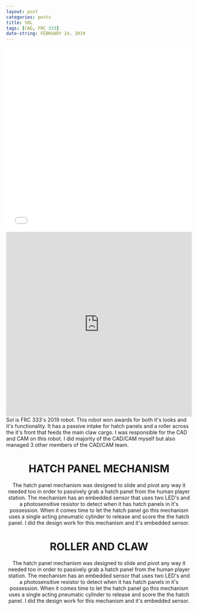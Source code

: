 ```yaml
---
layout: post
categories: posts
title: SOL
tags: [CAD, FRC 333]
date-string: FEBRUARY 24, 2019
---
```


<center>
<iframe width="100%" height="500" src="//www.youtube.com/embed/rGQU-1sXnhI" frameborder="0" allowfullscreen></iframe>
</center>

<center>
<iframe width="100%" height="500" src="https://myhub.autodesk360.com/ue28a0a55/g/shares/SHabee1QT1a327cf2b7a4cb767cd06215f59?mode=embed" frameborder="0" allowfullscreen></iframe>
</center>

<left>
Sol is FRC 333's 2019 robot. This robot won awards for both it's looks and it's functionality. It has a passive intake for hatch panels and a roller across the it's front that feeds the main claw cargo. I was responsible for the CAD and CAM on this robot. I did majority of the CAD/CAM myself but also managed 3 other members of the CAD/CAM team.
</left>

<center>
<H1>HATCH PANEL MECHANISM</H1>
<p>
The hatch panel mechanism was designed to slide and pivot any way it needed too in order to passively grab a hatch panel from the human player station. The mechanism has an embedded sensor that uses two  LED's and a photosensitive resistor to detect when it has hatch panels in it's possession. When it comes time to let the hatch panel go this mechanism uses a single acting pneumatic cylinder to release and score the the hatch panel. I did the design work for this mechanism and it's embedded sensor.
</p>

<H1>ROLLER AND CLAW</H1>
<p>
The hatch panel mechanism was designed to slide and pivot any way it needed too in order to passively grab a hatch panel from the human player station. The mechanism has an embedded sensor that uses two  LED's and a photosensitive resistor to detect when it has hatch panels in it's possession. When it comes time to let the hatch panel go this mechanism uses a single acting pneumatic cylinder to release and score the the hatch panel. I did the design work for this mechanism and it's embedded sensor.
</p>

</center>